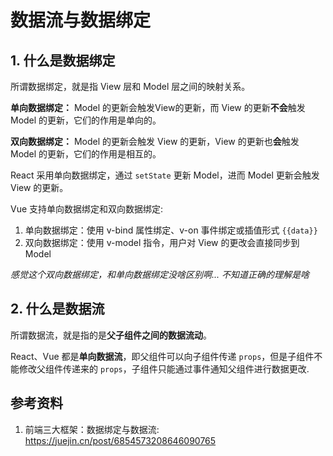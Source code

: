 # 数据流与数据绑定

## 1. 什么是数据绑定

所谓数据绑定，就是指 View 层和 Model 层之间的映射关系。

**单向数据绑定：** Model 的更新会触发View的更新，而 View 的更新**不会**触发 Model 的更新，它们的作用是单向的。

**双向数据绑定：** Model 的更新会触发 View 的更新，View 的更新也**会**触发 Model 的更新，它们的作用是相互的。

React 采用单向数据绑定，通过 `setState` 更新 Model，进而 Model 更新会触发 View 的更新。

Vue 支持单向数据绑定和双向数据绑定:  

1. 单向数据绑定：使用 v-bind 属性绑定、v-on 事件绑定或插值形式 `{{data}}`
2. 双向数据绑定：使用 v-model 指令，用户对 View 的更改会直接同步到 Model

*感觉这个双向数据绑定，和单向数据绑定没啥区别啊... 不知道正确的理解是啥*

## 2. 什么是数据流

所谓数据流，就是指的是**父子组件之间的数据流动**。  

React、Vue 都是**单向数据流**，即父组件可以向子组件传递 `props`，但是子组件不能修改父组件传递来的 `props`，子组件只能通过事件通知父组件进行数据更改.

## 参考资料

1. 前端三大框架：数据绑定与数据流: https://juejin.cn/post/6854573208646090765